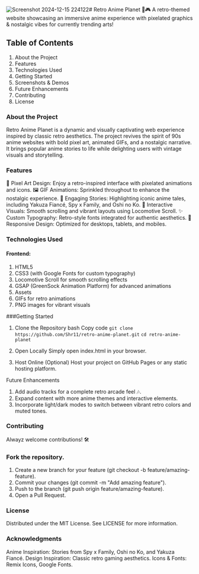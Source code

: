 ![Screenshot 2024-12-15 224122](https://github.com/user-attachments/assets/8bc01529-636a-4d47-a0c5-74a804d81bd1)# Retro Anime Planet 🌟🎮
A retro-themed website showcasing an immersive anime experience with pixelated graphics & nostalgic vibes for currently trending arts!


## Table of Contents
1. About the Project
2. Features
3. Technologies Used
4. Getting Started
5. Screenshots & Demos
6. Future Enhancements
7. Contributing
8. License
   
### About the Project
Retro Anime Planet is a dynamic and visually captivating web experience inspired by classic retro aesthetics. The project revives the spirit of 90s anime websites with bold pixel art, animated GIFs, and a nostalgic narrative. It brings popular anime stories to life while delighting users with vintage visuals and storytelling.

### Features
🎨 Pixel Art Design: Enjoy a retro-inspired interface with pixelated animations and icons.
🖼️ GIF Animations: Sprinkled throughout to enhance the nostalgic experience.
📖 Engaging Stories: Highlighting iconic anime tales, including Yakuza Fiancé, Spy x Family, and Oshi no Ko.
🎵 Interactive Visuals: Smooth scrolling and vibrant layouts using Locomotive Scroll.
✨ Custom Typography: Retro-style fonts integrated for authentic aesthetics.
🌌 Responsive Design: Optimized for desktops, tablets, and mobiles.

### Technologies Used
#### Frontend:
1. HTML5
2. CSS3 (with Google Fonts for custom typography)
3. Locomotive Scroll for smooth scrolling effects
4. GSAP (GreenSock Animation Platform) for advanced animations
5. Assets
6. GIFs for retro animations
7. PNG images for vibrant visuals

###Getting Started
1. Clone the Repository
bash
Copy code
`git clone https://github.com/Shr11/retro-anime-planet.git`
`cd retro-anime-planet`
2. Open Locally
Simply open index.html in your browser.

3. Host Online (Optional)
Host your project on GitHub Pages or any static hosting platform.

Future Enhancements
1. Add audio tracks for a complete retro arcade feel 🎶.
2. Expand content with more anime themes and interactive elements.
3. Incorporate light/dark modes to switch between vibrant retro colors and muted tones.

### Contributing
Alwayz welcome contributions! 🛠️

### Fork the repository.
1. Create a new branch for your feature (git checkout -b feature/amazing-feature).
2. Commit your changes (git commit -m "Add amazing feature").
3. Push to the branch (git push origin feature/amazing-feature).
4. Open a Pull Request.

### License
Distributed under the MIT License. See LICENSE for more information.

### Acknowledgments
Anime Inspiration: Stories from Spy x Family, Oshi no Ko, and Yakuza Fiancé.
Design Inspiration: Classic retro gaming aesthetics.
Icons & Fonts: Remix Icons, Google Fonts.
